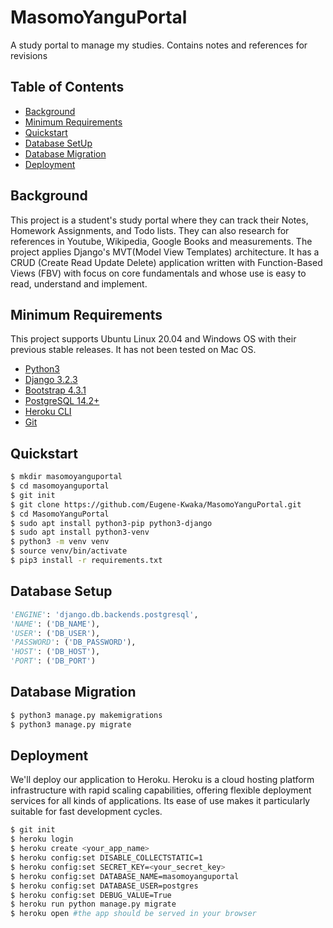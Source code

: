 # MasomoYanguPortal
A study portal to manage my studies. Contains notes and references for revisions

## Table of Contents
- [Background](#background)
- [Minimum Requirements](#minimum-requirements)
- [Quickstart](#quickstart)
- [Database SetUp](#database-setup)
- [Database Migration](#database-migration)
- [Deployment](#deployment)

## Background
This project is a student's study portal where they can track their Notes, Homework Assignments, and Todo lists. They can also research for references in Youtube, Wikipedia, Google Books and measurements.
The project applies Django's MVT(Model View Templates) architecture. It has a CRUD (Create Read Update Delete) application written with Function-Based Views (FBV) with focus on core fundamentals and whose use is easy to read, understand and implement.

## Minimum Requirements
This project supports Ubuntu Linux 20.04 and Windows OS with their previous stable releases. It has not been tested on Mac OS.

- [Python3](https://www.python.org/downloads/)
- [Django 3.2.3](https://www.djangoproject.com/)
- [Bootstrap 4.3.1](https://getbootstrap.com/docs/4.3/getting-started/introduction/)
- [PostgreSQL 14.2+](http://www.postgresql.org/)
- [Heroku CLI](https://devcenter.heroku.com/articles/heroku-cli)
- [Git](https://git-scm.com/downloads)


## Quickstart
```bash
$ mkdir masomoyanguportal
$ cd masomoyanguportal
$ git init
$ git clone https://github.com/Eugene-Kwaka/MasomoYanguPortal.git
$ cd MasomoYanguPortal
$ sudo apt install python3-pip python3-django
$ sudo apt install python3-venv
$ python3 -m venv venv
$ source venv/bin/activate
$ pip3 install -r requirements.txt
```

## Database Setup
``` settings.py
'ENGINE': 'django.db.backends.postgresql',
'NAME': ('DB_NAME'),
'USER': ('DB_USER'),
'PASSWORD': ('DB_PASSWORD'),
'HOST': ('DB_HOST'),
'PORT': ('DB_PORT')
```

## Database Migration
```bash
$ python3 manage.py makemigrations
$ python3 manage.py migrate
```

## Deployment
We'll deploy our application to Heroku. Heroku is a cloud hosting platform infrastructure with rapid scaling capabilities, offering flexible deployment services for all kinds of applications. Its ease of use makes it particularly suitable for fast development cycles.
```bash
$ git init
$ heroku login
$ heroku create <your_app_name>
$ heroku config:set DISABLE_COLLECTSTATIC=1
$ heroku config:set SECRET_KEY=<your_secret_key>
$ heroku config:set DATABASE_NAME=masomoyanguportal
$ heroku config:set DATABASE_USER=postgres
$ heroku config:set DEBUG_VALUE=True
$ heroku run python manage.py migrate
$ heroku open #the app should be served in your browser
```
